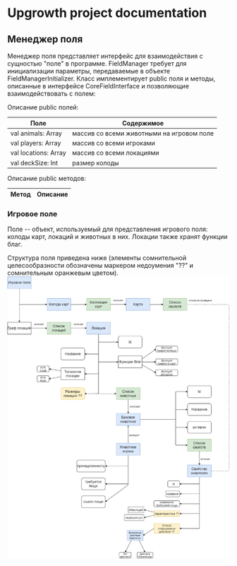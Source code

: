 # Upgrowth project documentation

## Менеджер поля

Менеджер поля представляет интерфейс для взаимодействия с сущностью "поле" в программе. FieldManager требует для инициализации параметры,
передаваемые в объекте FieldManagerInitializer. Класс имплементирует public поля и методы, описанные в интерфейсе CoreFieldInterface и позволяющие взаимодействовать с полем:

Описание public полей:

| Поле | Содержимое |
|------|------------|
| val animals: Array<Animal> | массив со всеми животными на игровом поле |
| val players: Array<Player> | массив со всеми игроками |
| val locations: Array<Location> | массив со всеми локациями |
| val deckSize: Int | размер колоды |

Описание public методов:

| Метод | Описание |
|------|------------|




### Игровое поле
Поле -- объект, используемый для представления игрового поля: колоды карт, локаций и животных в них. Локации также хранят функции благ.

Структура поля приведена ниже (элементы сомнительной целесообразности обозначены маркером недоумения "??" и сомнительным оранжевым цветом).
![Структура поля](./images/struct.png)